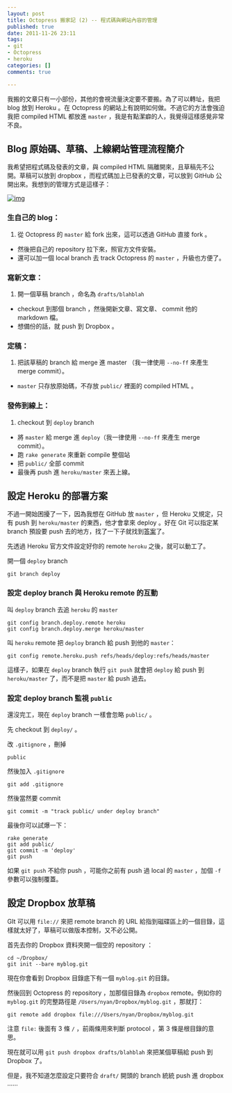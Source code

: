 ```yaml
---
layout: post
title: Octopress 搬家記 (2) -- 程式碼與網站內容的管理
published: true
date: 2011-11-26 23:11
tags:
- git
- Octopress
- heroku
categories: []
comments: true

---
```



我搬的文章只有一小部份，其他的會視流量決定要不要搬。為了可以轉址，我把 blog 放到 Heroku 。在 Octopress 的網站上有說明如何做。不過它的方法會強迫我把 compiled HTML 都放進 `master` ，我是有點潔癖的人，我覺得這樣感覺非常不良。

## Blog 原始碼、草稿、上線網站管理流程簡介

我希望把程式碼及發表的文章，與 compiled HTML 隔離開來，且草稿先不公開。草稿可以放到 dropbox ，而程式碼加上已發表的文章，可以放到 GitHub 公開出來。我想到的管理方式是這樣子：

[![img](http://farm7.staticflickr.com/6238/6405497433_b55d622963_z.jpg)](http://www.flickr.com/photos/chitsaou/6405497433/)

<!-- more -->

### 生自己的 blog：

1.  從 Octopress 的 `master` 給 fork 出來，這可以透過 GitHub 直接 fork  。
- 然後把自己的 repository 拉下來，照官方文件安裝。
- 還可以加一個 local branch 去 track Octopress 的 `master` ，升級也方便了。

### 寫新文章：

1. 開一個草稿 branch ，命名為 `drafts/blahblah`
- checkout 到那個 branch ，然後開新文章、寫文章、 commit 他的 markdown 檔。
- 想備份的話，就 push 到 Dropbox 。

### 定稿：

1. 把該草稿的 branch 給 merge 進 master （我一律使用 `--no-ff` 來產生 merge commit）。
- `master` 只存放原始碼，不存放 `public/` 裡面的 compiled HTML 。

### 發佈到線上：

1. checkout 到 `deploy` branch
- 將 `master` 給 merge 進 `deploy`（我一律使用 `--no-ff` 來產生 merge commit）。
- 跑 `rake generate` 來重新 compile 整個站
- 把 `public/` 全部 commit
- 最後再 push 進 `heroku/master` 來丟上線。

## 設定 Heroku 的部署方案

不過一開始困擾了一下，因為我想在 GitHub 放 `master` ，但 Heroku 又規定，只有 push 到 `heroku/master` 的東西，他才會拿來 deploy 。好在 Git 可以指定某 branch 預設要 push 去的地方，找了一下子就找到[答案](http://stackoverflow.com/questions/3596940/how-do-i-make-a-local-branch-track-a-remote-branch-with-a-different-name)了。

先透過 Heroku 官方文件設定好你的 remote `heroku` 之後，就可以動工了。

開一個 `deploy` branch

    git branch deploy

### 設定 deploy branch 與 Heroku remote 的互動

叫 `deploy` branch 去追 `heroku` 的 `master` 

    git config branch.deploy.remote heroku
    git config branch.deploy.merge heroku/master

叫 `heroku` remote 把 `deploy` branch 給 push 到他的 `master`：

    git config remote.heroku.push refs/heads/deploy:refs/heads/master

這樣子，如果在 `deploy` branch 執行 `git push` 就會把 `deploy` 給 push 到 `heroku/master` 了，而不是把 `master` 給 push 過去。

### 設定 deploy branch 監視 `public`

還沒完工，現在 `deploy` branch 一樣會忽略 `public/` 。

先 checkout 到 `deploy/` 。

改 `.gitignore` ，刪掉

    public

然後加入 `.gitignore`

    git add .gitignore

然後當然要 commit

    git commit -m "track public/ under deploy branch"

最後你可以試爆一下：

    rake generate
    git add public/
    git commit -m 'deploy'
    git push

如果 `git push` 不給你 push ，可能你之前有 push 過 local 的 `master` ，加個 `-f` 參數可以強制覆蓋。

## 設定 Dropbox 放草稿

GIt 可以用 `file://` 來把 remote branch 的 URL 給指到磁碟區上的一個目錄，這樣就太好了，草稿可以做版本控制，又不必公開。

首先去你的 Dropbox 資料夾開一個空的 repository ：

    cd ~/Dropbox/
    git init --bare myblog.git

現在你會看到 Dropbox 目錄底下有一個 `myblog.git` 的目錄。

然後回到 Octopress 的 repository ，加那個目錄為 `dropbox` remote。例如你的 `myblog.git` 的完整路徑是 `/Users/nyan/Dropbox/myblog.git` ，那就打：

    git remote add dropbox file:///Users/nyan/Dropbox/myblog.git

注意 `file:` 後面有 3 條 `/` ，前兩條用來判斷 protocol ，第 3 條是根目錄的意思。

現在就可以用 `git push dropbox drafts/blahblah` 來把某個草稿給 push 到 Dropbox 了。

但是，我不知道怎麼設定只要符合 `draft/` 開頭的 branch 統統 push 進 dropbox ......
